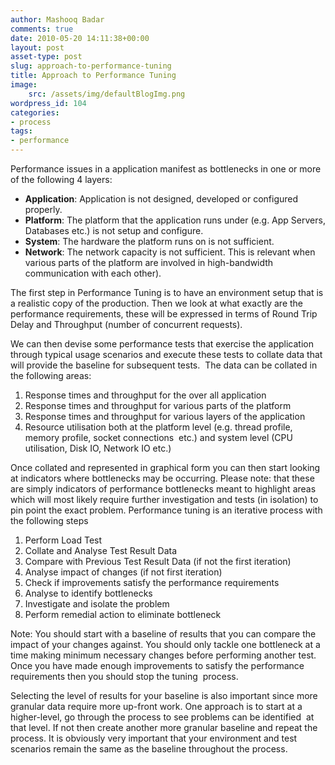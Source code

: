 ```yaml
---
author: Mashooq Badar
comments: true
date: 2010-05-20 14:11:38+00:00
layout: post
asset-type: post
slug: approach-to-performance-tuning
title: Approach to Performance Tuning
image:
    src: /assets/img/defaultBlogImg.png
wordpress_id: 104
categories:
- process
tags:
- performance
---
```


Performance issues in a application manifest as bottlenecks in one or more of the following 4 layers:

  * **Application**: Application is not designed, developed or configured properly.
  * **Platform**: The platform that the application runs under (e.g. App Servers, Databases etc.) is not setup and configure.
  * **System**: The hardware the platform runs on is not sufficient.
  * **Network**: The network capacity is not sufficient. This is relevant when various parts of the platform are involved in high-bandwidth communication with each other).

The first step in Performance Tuning is to have an environment setup that is a realistic copy of the production. Then we look at what exactly are the performance requirements, these will be expressed in terms of
Round Trip Delay and Throughput (number of concurrent requests).

We can then devise some performance tests that exercise the application through typical usage scenarios and execute these tests to collate data that will provide the baseline for subsequent tests.  The data can be collated in the following areas:

  1. Response times and throughput for the over all application
  2. Response times and throughput for various parts of the platform
  3. Response times and throughput for various layers of the application
  4. Resource utilisation both at the platform level (e.g. thread profile, memory profile, socket connections  etc.) and system level (CPU utilisation, Disk IO, Network IO etc.)

Once collated and represented in graphical form you can then start looking at indicators where bottlenecks may be occurring. Please note: that these are simply indicators of performance bottlenecks meant to highlight areas which will most likely require further investigation and tests (in isolation) to pin point the exact problem. Performance tuning is an iterative process with the following steps

	
  1. Perform Load Test
  2. Collate and Analyse Test Result Data
  3. Compare with Previous Test Result Data (if not the first iteration)
  4. Analyse impact of changes (if not first iteration)
  5. Check if improvements satisfy the performance requirements
  6. Analyse to identify bottlenecks
  7. Investigate and isolate the problem
  8. Perform remedial action to eliminate bottleneck

Note: You should start with a baseline of results that you can compare the impact of your changes against. You should only tackle one bottleneck at a time making minimum necessary changes before performing another test.  Once you have made enough improvements to satisfy the performance requirements then you should stop the tuning  process.

Selecting the level of results for your baseline is also important since more granular data require more up-front work. One approach is to start at a higher-level, go through the process to see problems can be identified  at that level. If not then create another more granular baseline and repeat the process.
It is obviously very important that your environment and test scenarios remain the same as the baseline throughout the process.